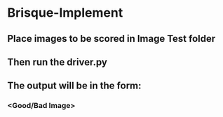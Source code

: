 # Brisque-Implement

## Place images to be scored in Image Test folder

## Then run the driver.py

## The output will be in the form:

### <Good/Bad Image> <image name> <BRISQUE score of the image> 
